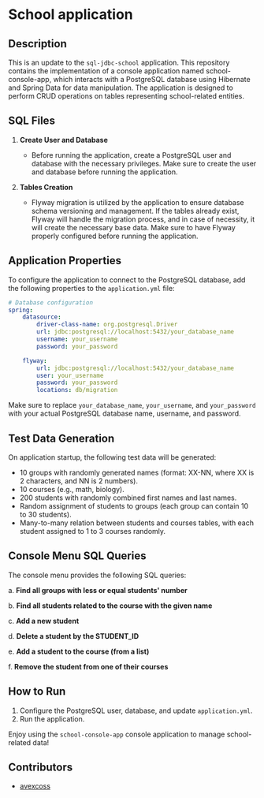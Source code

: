 # School application

## Description

This is an update to the `sql-jdbc-school` application. This repository contains the implementation of a console application named school-console-app, which interacts with a PostgreSQL database using Hibernate and Spring Data for data manipulation. The application is designed to perform CRUD operations on tables representing school-related entities.

## SQL Files

1. **Create User and Database**
    - Before running the application, create a PostgreSQL user and database with the necessary privileges. Make sure to create the user and database before running the application.

2. **Tables Creation**
    - Flyway migration is utilized by the application to ensure database schema versioning and management. If the tables already exist, Flyway will handle the migration process, and in case of necessity, it will create the necessary base data. Make sure to have Flyway properly configured before running the application.

## Application Properties

To configure the application to connect to the PostgreSQL database, add the following properties to the `application.yml` file:

```yml
# Database configuration
spring:
    datasource:
        driver-class-name: org.postgresql.Driver
        url: jdbc:postgresql://localhost:5432/your_database_name
        username: your_username
        password: your_password

    flyway:
        url: jdbc:postgresql://localhost:5432/your_database_name
        user: your_username
        password: your_password
        locations: db/migration
```
Make sure to replace `your_database_name`, `your_username`, and `your_password` with your actual PostgreSQL database name, username, and password.

## Test Data Generation

On application startup, the following test data will be generated:

- 10 groups with randomly generated names (format: XX-NN, where XX is 2 characters, and NN is 2 numbers).
- 10 courses (e.g., math, biology).
- 200 students with randomly combined first names and last names.
- Random assignment of students to groups (each group can contain 10 to 30 students).
- Many-to-many relation between students and courses tables, with each student assigned to 1 to 3 courses randomly.

## Console Menu SQL Queries

The console menu provides the following SQL queries:

a. **Find all groups with less or equal students' number**

b. **Find all students related to the course with the given name**

c. **Add a new student**

d. **Delete a student by the STUDENT_ID**

e. **Add a student to the course (from a list)**

f. **Remove the student from one of their courses**

## How to Run

1. Configure the PostgreSQL user, database, and update `application.yml`.
2. Run the application.

Enjoy using the `school-console-app` console application to manage school-related data!

## Contributors

- [avexcoss](https://github.com/avecoss)